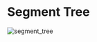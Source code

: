 # Segment Tree

![segment_tree](https://user-images.githubusercontent.com/105041834/199481708-3af3d02a-4358-4562-9280-90654ba7c1ed.jpg)


